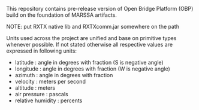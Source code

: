 This repository contains pre-release version of Open Bridge Platform (OBP) build on the foundation of MARSSA artifacts.

NOTE: put RXTX native lib and RXTXcomm.jar somewhere on the path

Units used across the project are unified and base on primitive types whenever possible. If not stated otherwise all respective values are expressed in following units:
- latitude : angle in degrees with fraction (S is negative angle)
- longitude : angle in degrees with fraction (W is negative angle)
- azimuth : angle in degrees with fraction
- velocity : meters per second
- altitude : meters
- air pressure : pascals
- relative humidity : percents